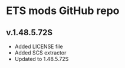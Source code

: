 # ETS mods GitHub repo
## v.1.48.5.72S

- Added LICENSE file
- Added SCS extractor
- Updated to 1.48.5.72S
